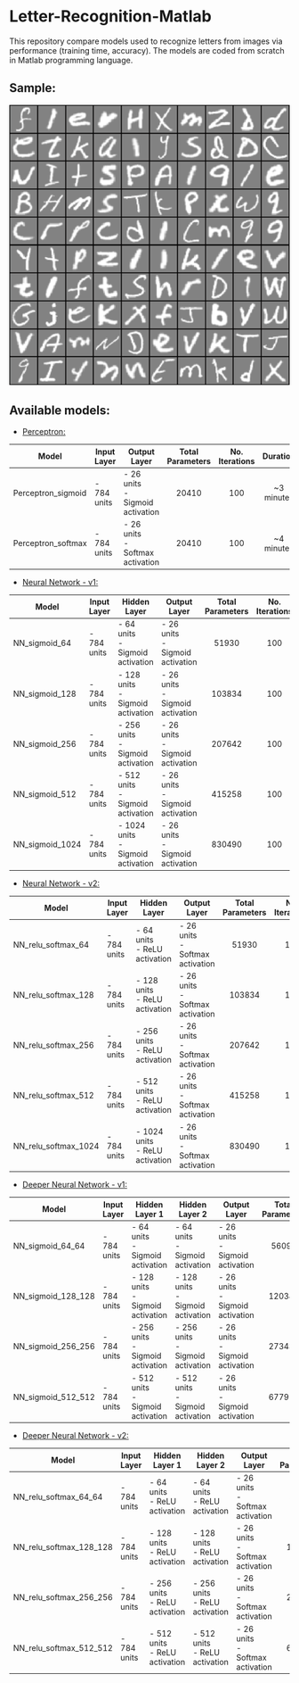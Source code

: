 # Letter-Recognition-Matlab

This repository compare models used to recognize letters from images via performance (training time, accuracy). 
The models are coded from scratch in Matlab programming language.

## Sample:

![image](Sample.png)

## Available models:

- [Perceptron:](Perceptron)

| Model              |  Input Layer  | Output Layer                        | Total Parameters | No. Iterations |  Duration  | Training Accuracy | Test Accuracy |
|--------------------|---------------|-------------------------------------|:----------------:|:--------------:|:----------:|:-----------------:|:-------------:|
| Perceptron_sigmoid | - 784 units   | - 26 units <br>- Sigmoid activation |       20410      |       100      | ~3 minutes |      71.60 %      |    71.06 %    |
| Perceptron_softmax | - 784 units   | - 26 units <br>- Softmax activation |       20410      |       100      | ~4 minutes |      72.83 %      |    72.29 %    |

- [Neural Network - v1:](Neural_Network_v1)

| Model           |  Input Layer  | Hidden Layer                          | Output Layer                        | Total Parameters | No. Iterations |   Duration  | Training Accuracy | Test Accuracy |
|-----------------|---------------|---------------------------------------|-------------------------------------|:----------------:|:--------------:|:-----------:|:-----------------:|:-------------:|
| NN_sigmoid_64   | - 784 units   | - 64 units <br>- Sigmoid activation   | - 26 units <br>- Sigmoid activation |       51930      |       100      |  ~7 minutes |      81.15 %      |    80.45 %    |
| NN_sigmoid_128  | - 784 units   | - 128 units <br>- Sigmoid activation  | - 26 units <br>- Sigmoid activation |      103834      |       100      | ~13 minutes |      85.05 %      |    84.33 %    |
| NN_sigmoid_256  | - 784 units   | - 256 units <br>- Sigmoid activation  | - 26 units <br>- Sigmoid activation |      207642      |       100      | ~23 minutes |      85.23 %      |    84.32 %    |
| NN_sigmoid_512  | - 784 units   | - 512 units <br>- Sigmoid activation  | - 26 units <br>- Sigmoid activation |      415258      |       100      | ~38 minutes |      81.22 %      |    80.69 %    |
| NN_sigmoid_1024 | - 784 units   | - 1024 units <br>- Sigmoid activation | - 26 units <br>- Sigmoid activation |      830490      |       100      | ~54 minutes |      76.94 %      |    76.42 %    |

- [Neural Network - v2:](Neural_Network_v2)

| Model                |  Input Layer  | Hidden Layer                       | Output Layer                        | Total Parameters | No. Iterations |   Duration  | Training Accuracy | Test Accuracy |
|----------------------|---------------|------------------------------------|-------------------------------------|:----------------:|:--------------:|:-----------:|:-----------------:|:-------------:|
| NN_relu_softmax_64   | - 784 units   | - 64 units <br>- ReLU activation   | - 26 units <br>- Softmax activation |       51930      |       100      |  ~4 minutes |      82.44 %      |    81.92 %    |
| NN_relu_softmax_128  | - 784 units   | - 128 units <br>- ReLU activation  | - 26 units <br>- Softmax activation |      103834      |       100      | ~5 minutes  |      85.32 %      |    84.14 %    |
| NN_relu_softmax_256  | - 784 units   | - 256 units <br>- ReLU activation  | - 26 units <br>- Softmax activation |      207642      |       100      | ~13 minutes |      88.15 %      |    86.99 %    |
| NN_relu_softmax_512  | - 784 units   | - 512 units <br>- ReLU activation  | - 26 units <br>- Softmax activation |      415258      |       100      | ~27 minutes |      89.69 %      |    88.03 %    |
| NN_relu_softmax_1024 | - 784 units   | - 1024 units <br>- ReLU activation | - 26 units <br>- Softmax activation |      830490      |       100      | ~54 minutes |      90.11 %      |    88.27 %    |

- [Deeper Neural Network - v1:](Deeper_Neural_Network_v1)

| Model              |  Input Layer  | Hidden Layer 1                       | Hidden Layer 2                       | Output Layer                        | Total Parameters | No. Iterations |   Duration  | Training Accuracy | Test Accuracy |
|--------------------|---------------|--------------------------------------|--------------------------------------|-------------------------------------|:----------------:|:--------------:|:-----------:|:-----------------:|:-------------:|
| NN_sigmoid_64_64   | - 784 units   | - 64 units <br>- Sigmoid activation  | - 64 units <br>- Sigmoid activation  | - 26 units <br>- Sigmoid activation |       56090      |       100      | ~12 minutes |      78.58 %      |    78.03 %    |
| NN_sigmoid_128_128 | - 784 units   | - 128 units <br>- Sigmoid activation | - 128 units <br>- Sigmoid activation | - 26 units <br>- Sigmoid activation |      120346      |       100      | ~12 minutes |      79.36 %      |    78.68 %    |
| NN_sigmoid_256_256 | - 784 units   | - 256 units <br>- Sigmoid activation | - 256 units <br>- Sigmoid activation | - 26 units <br>- Sigmoid activation |      273434      |       100      | ~28 minutes |      75.88 %      |    75.63 %    |
| NN_sigmoid_512_512 | - 784 units   | - 512 units <br>- Sigmoid activation | - 512 units <br>- Sigmoid activation | - 26 units <br>- Sigmoid activation |      677914      |       100      | ~1h 6 minutes |      73.91 %      |    74.03 %    |

- [Deeper Neural Network - v2:](Deeper_Neural_Network_v2)

| Model                   |  Input Layer  | Hidden Layer 1                    | Hidden Layer 2                    | Output Layer                        | Total Parameters | No. Iterations |   Duration  | Training Accuracy | Test Accuracy |
|-------------------------|---------------|-----------------------------------|-----------------------------------|-------------------------------------|:----------------:|:--------------:|:-----------:|:-----------------:|:-------------:|
| NN_relu_softmax_64_64   | - 784 units   | - 64 units <br>- ReLU activation  | - 64 units <br>- ReLU activation  | - 26 units <br>- Softmax activation |       56090      |       100      |  ~5 minutes |      76.19 %      |    76.03 %    |
| NN_relu_softmax_128_128 | - 784 units   | - 128 units <br>- ReLU activation | - 128 units <br>- ReLU activation | - 26 units <br>- Softmax activation |      120346      |       100      | ~7 minutes  |      81.80 %      |    81.05 %    |
| NN_relu_softmax_256_256 | - 784 units   | - 256 units <br>- ReLU activation | - 256 units <br>- ReLU activation | - 26 units <br>- Softmax activation |      273434      |       100      | ~12 minutes |      85.67 %      |    84.77 %    |
| NN_relu_softmax_512_512 | - 784 units   | - 512 units <br>- ReLU activation | - 512 units <br>- ReLU activation | - 26 units <br>- Softmax activation |      677914      |       100      | ~47 minutes |      88.97 %      |    87.57 %    |